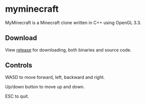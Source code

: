 # myminecraft
MyMinecraft is a Minecraft clone written in C++ using OpenGL 3.3.

## Download
View [release](https://github.com/minetest/minetest/releases) for downloading, both binaries and source code.

## Controls

WASD to move forward, left, backward and right.

Up/down button to move up and down.

ESC to quit.
